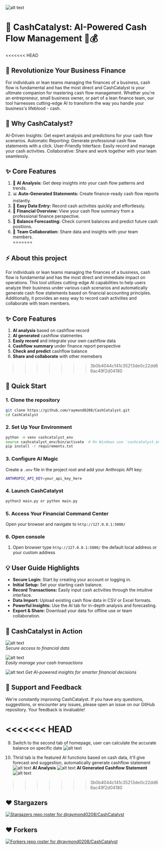 ![alt text](static/images/cashcatalyst-logo-inspired.svg)
# &#x1F3E6; CashCatalyst: AI-Powered Cash Flow Management 🚀💰

<<<<<<< HEAD
## 🌟 Revolutionize Your Business Finance
For individuals or lean teams managing the finances of a business, cash flow is fundamental and has the most direct and CashCatalyst is your ultimate companion for mastering cash flow management. Whether you're an entrepreneur, small business owner, or part of a lean finance team, our tool harnesses cutting-edge AI to transform the way you handle your business's lifeblood - cash.

## 🎯 Why CashCatalyst?

AI-Driven Insights: Get expert analysis and predictions for your cash flow scenarios.
Automatic Reporting: Generate professional cash flow statements with a click.
User-Friendly Interface: Easily record and manage your cash activities.
Collaborative: Share and work together with your team seamlessly.

## &#10024; Core Features
1. 🤖 **AI Analysis:** Get deep insights into your cash flow patterns and trends.  
2. 📊 **Auto-Generated Statements:** Create finance-ready cash flow reports instantly.  
3. 📝 **Easy Data Entry:** Record cash activities quickly and effortlessly.  
4. 💼 **Financial Overview:** View your cash flow summary from a professional finance perspective.  
5. 🔮 **Balance Forecasting:** Check current balances and predict future cash positions.  
6. 🤝 **Team Collaboration:** Share data and insights with your team members.  
=======
## &#9889; About this project
For individuals or lean teams managing the finances of a business, cash flow is fundamental and has the most direct and immediate impact on operations. This tool utilizes cutting-edge AI capabilities to help users analyze their business under various cash scenarios and automatically generate cash flow statements based on financial accounting principles. Additionally, it provides an easy way to record cash activities and collaborate with team members.

## &#10024; Core Features
1. **AI analysis** based on cashflow record
2. **AI generated** cashflow statmentes
3. **Easly record** and integrate your own cashflow data
4. **Cashflow summary** under finance report perspective
5. **Check and predict** cashflow balance
6. **Share and collaborate** with other memebers
>>>>>>> 3b0b4044c141c35213de0c22dd66ac49f2d04180

## &#128640; Quick Start
### 1. Clone the repository

```bash
git clone https://github.com/raymond0208/CashCatalyst.git
cd CashCatalyst
```

### 2. Set Up Your Environment

```sh
python -m venv cashcatalyst_env
source cashcatalyst_env/bin/activate  # On Windows use `cashcatalyst_env\Scripts\activate`
pip install -r requirements.txt
```

### 3. Configure AI Magic
Create a `.env` file in the project root and add your Anthropic API key:

```sh
ANTHROPIC_API_KEY=your_api_key_here
```

### 4. Launch CashCatalyst
```sh
python3 main.py or python main.py
```

### 5. Access Your Financial Command Center

Open your browser and navigate to `http://127.0.0.1:5000/`


### 6. Open console
1. Open browser type `http://127.0.0.1:5000/` the default local address or your custom address

## &#128161; User Guide Highlights
* **Secure Login:** Start by creating your account or logging in.  
* **Initial Setup:** Set your starting cash balance.  
* **Record Transactions:** Easily input cash activities through the intuitive interface.  
* **Data Import:** Upload existing cash flow data in CSV or Excel formats.  
* **Powerful Insights:** Use the AI tab for in-depth analysis and forecasting.  
* **Export & Share:** Download your data for offline use or team collaboration.  

## 📸 CashCatalyst in Action

![alt text](static/images/loginpage.png)  
*Secure access to financial data*


![alt text](static/images/transactiontable.png)  
*Easily manage your cash transactions*


![alt text](static/images/ai-analysis.png)
*Get AI-powered insights for smarter financial decisions*

## 🤝 Support and Feedback
We're constantly improving CashCatalyst. If you have any questions, suggestions, or encounter any issues, please open an issue on our GitHub repository. Your feedback is invaluable!

<<<<<<< HEAD
=======
9. Switch to the second tab of homepage, user can calculate the accurate balance on specific date
![alt text](static/images/balancebydate.png)

10. Thrid tab is the featured AI functions based on cash data, it'll give forecast and suggestion, automatically generate cashflow statement
![alt text](static/images/ai-tab.png)
**AI Analysis**
![alt text](static/images/ai-analysis.png)
**AI Generated Cashflow Statement**  
![alt text](static/images/ai-statement.png)
>>>>>>> 3b0b4044c141c35213de0c22dd66ac49f2d04180

## ❤️ Stargazers
[![Stargazers repo roster for @raymond0208/CashCatalyst](https://reporoster.com/stars/raymond0208/CashCatalyst)](https://github.com/raymond0208/CashCatalyst/stargazers)
## ❤️ Forkers
[![Forkers repo roster for @raymond0208/CashCatalyst](https://reporoster.com/forks/raymond0208/CashCatalyst)](https://github.com/raymond0208/CashCatalyst/network/members)

